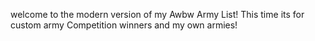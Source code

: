 welcome to the modern version of my Awbw Army List! This time its for custom army Competition winners and my own armies!
